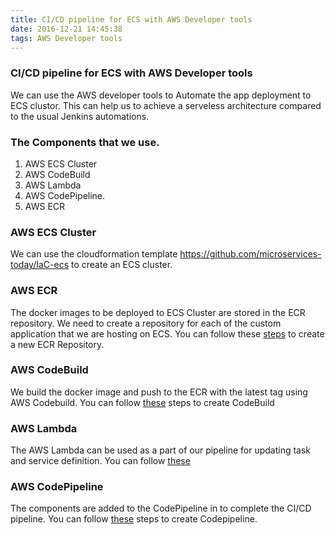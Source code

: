 ```yaml
---
title: CI/CD pipeline for ECS with AWS Developer tools
date: 2016-12-21 14:45:38
tags: AWS Developer tools
---
```

### CI/CD pipeline for ECS with AWS Developer tools
We can use the AWS developer tools to Automate the app deployment to ECS clustor. This can help us to achieve a serveless architecture compared to the usual Jenkins automations.

### The Components that we use.

1. AWS ECS Cluster 
2. AWS CodeBuild
3. AWS Lambda
4. AWS CodePipeline.
5. AWS ECR

### AWS ECS Cluster
We can use the cloudformation template https://github.com/microservices-today/IaC-ecs to create an ECS cluster.
### AWS ECR
The docker images to be deployed to ECS Cluster are stored in the ECR repository. We need to create a repository for 
each of the custom application that we are hosting on ECS. You can follow these [steps](../ECR) to create a new ECR Repository.
### AWS CodeBuild
We build the docker image and push to the ECR with the latest tag using AWS Codebuild. You can follow [these](../AwsCodebuild) steps to create CodeBuild

### AWS Lambda

The AWS Lambda can be used as a part of our pipeline for updating task and service definition. You can follow [these](../Awslamda)

### AWS CodePipeline
The components are added to the CodePipeline in to complete the CI/CD pipeline. You can follow [these](../AwsCodepipeline) steps to create Codepipeline.
